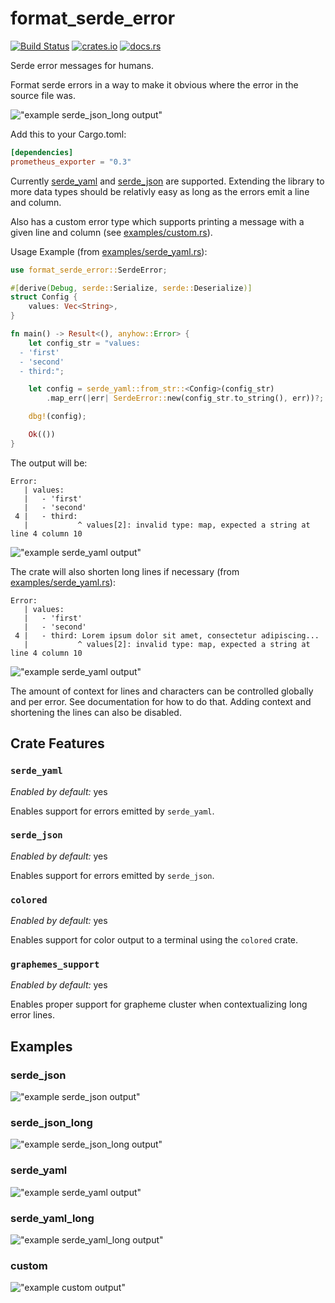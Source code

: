 # format_serde_error

[![Build Status](https://github.com/AlexanderThaller/format_serde_error/workflows/Rust/badge.svg?branch=main)](https://github.com/AlexanderThaller/format_serde_error/actions?query=workflow%3ARusteain)
[![crates.io](https://img.shields.io/crates/v/format_serde_error.svg)](https://crates.io/crates/format_serde_error)
[![docs.rs](https://docs.rs/format_serde_error/badge.svg)](https://docs.rs/format_serde_error)

Serde error messages for humans.

Format serde errors in a way to make it obvious where the error in the source file was.

!["example serde_json_long output"](resources/example_output/serde_json_long.png)

Add this to your Cargo.toml:

```toml
[dependencies]
prometheus_exporter = "0.3"
```

Currently [serde_yaml](https://github.com/serde-rs/json) and
[serde_json](https://github.com/dtolnay/serde-yaml) are supported. Extending the
library to more data types should be relativly easy as long as the errors
emit a line and column.

Also has a custom error type which supports printing a message with a given
line and column (see [examples/custom.rs](examples/custom.rs)).

Usage Example (from [examples/serde_yaml.rs](examples/serde_yaml.rs)):

```rust
use format_serde_error::SerdeError;

#[derive(Debug, serde::Serialize, serde::Deserialize)]
struct Config {
    values: Vec<String>,
}

fn main() -> Result<(), anyhow::Error> {
    let config_str = "values:
  - 'first'
  - 'second'
  - third:";

    let config = serde_yaml::from_str::<Config>(config_str)
        .map_err(|err| SerdeError::new(config_str.to_string(), err))?;

    dbg!(config);

    Ok(())
}
```

The output will be:

```
Error:
   | values:
   |   - 'first'
   |   - 'second'
 4 |   - third:
   |           ^ values[2]: invalid type: map, expected a string at line 4 column 10
```

!["example serde_yaml output"](resources/example_output/serde_yaml.png)

The crate will also shorten long lines if necessary (from
[examples/serde_yaml.rs](examples/serde_yaml.rs)):
```
Error:
   | values:
   |   - 'first'
   |   - 'second'
 4 |   - third: Lorem ipsum dolor sit amet, consectetur adipiscing...
   |           ^ values[2]: invalid type: map, expected a string at line 4 column 10
```

!["example serde_yaml output"](resources/example_output/serde_yaml_long.png)

The amount of context for lines and characters can be controlled globally and
per error. See documentation for how to do that. Adding context and shortening
the lines can also be disabled.

## Crate Features

### `serde_yaml`
*Enabled by default:* yes

Enables support for errors emitted by `serde_yaml`.

### `serde_json`
*Enabled by default:* yes

Enables support for errors emitted by `serde_json`.

### `colored`
*Enabled by default:* yes

Enables support for color output to a terminal using the `colored` crate.

### `graphemes_support`
*Enabled by default:* yes

Enables proper support for grapheme cluster when contextualizing long error lines.

## Examples

### serde_json
!["example serde_json output"](resources/example_output/serde_json.png)

### serde_json_long
!["example serde_json_long output"](resources/example_output/serde_json_long.png)

### serde_yaml
!["example serde_yaml output"](resources/example_output/serde_yaml.png)

### serde_yaml_long
!["example serde_yaml_long output"](resources/example_output/serde_yaml_long.png)

### custom
!["example custom output"](resources/example_output/custom.png)
